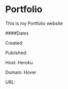 # Portfolio

This is my Portfolio website

####Dates

Created: 

Published:

Host: Heroku

Domain: Hover

URL: 

